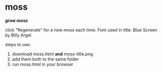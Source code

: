 # moss
**grow moss**

click "Regenerate" for a new moss each time. 
Font used in title: Blue Screen by Billy Argel

steps to use:
1. download moss.html **and** moss-title.png
2. add them both to the same folder
3. run moss.html in your browser
